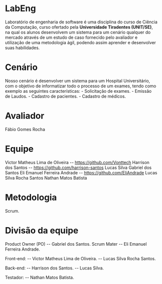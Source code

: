 # LabEng
Laboratório de engenharia de software é uma disciplina do curso de Ciência da Computação, curso ofertado pela **Universidade Tiradentes (UNIT/SE)**, na qual os alunos desenvolvem um sistema para um cenário qualquer do mercado através de um estudo de caso fornecido pelo avaliador e utilização de uma metodologia ágil, podendo assim aprender e desenvolver suas habilidades.

# Cenário
Nosso cenário é desenvolver um sistema para um Hospital Universitário, com o objetivo de informatizar todo o processo de um exames, tendo como exemplo as seguintes características:
    - Solicitação de exames.
    - Emissão de Laudos.
    - Cadastro de pacientes.
    - Cadastro de médicos.

# Avaliador
Fábio Gomes Rocha

# Equipe
Victor Matheus Lima de Oliveira -- https://github.com/Vonttech
Harrison dos Santos -- https://github.com/harrison-santos
Lucas Silva
Gabriel dos Santos
Eli Emanuel Ferreira Andrade -- https://github.com/EliAndrade
Lucas Silva Rocha Santos
Nathan Matos Batista

# Metodologia
Scrum.

# Divisão da equipe
Product Owner (PO) -- Gabriel dos Santos.
Scrum Mater -- Eli Emanuel Ferreira Andrade.

Front-end:
    -- Victor Matheus Lima de Oliveira.
    -- Lucas Silva Rocha Santos.

Back-end:
    -- Harrison dos Santos.
    -- Lucas Silva.

Testador:
    -- Nathan Matos Batista.